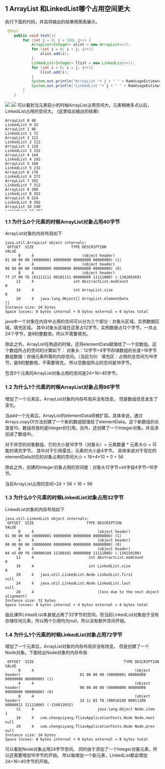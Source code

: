 <style>
pre {
  overflow-y: auto;
  max-height: 300px;
}
</style>

## 1 ArrayList 和LinkedList哪个占用空间更大
执行下面的代码，并且将输出的结果用图表展示。
```java
 @Test
    public void tes5(){
        for (int j = 0; j < 100; j++) {
            ArrayList<Integer> alist = new ArrayList<>();
            for (int i = 0; i < j; i++){
                alist.add(i);
            }
            LinkedList<Integer> llist = new LinkedList<>();
            for (int i = 0; i < j; i++){
                llist.add(i);
            }
            System.out.println("ArrayList "+ j + " " + RamUsageEstimator.sizeOf(alist));
            System.out.println("LinkedList "+ j + " " + RamUsageEstimator.sizeOf(llist));
        }
    }
```
![](https://tallestdaisy.oss-cn-beijing.aliyuncs.com/20230711005202.png)
![](https://tallestdaisy.oss-cn-beijing.aliyuncs.com/20230711005547.png)
可以看到当元素较小的时候ArrayList占用空间大，元素稍微多点以后，LinkedList占用的空间大。
(这里给出输出的结果)
```
ArrayList 0 40
LinkedList 0 32
ArrayList 1 96
LinkedList 1 72
ArrayList 2 112
LinkedList 2 112
ArrayList 3 128
LinkedList 3 152
ArrayList 4 144
LinkedList 4 192
ArrayList 5 160
LinkedList 5 232
ArrayList 6 176
LinkedList 6 272
ArrayList 7 192
LinkedList 7 312
ArrayList 8 208
LinkedList 8 352
ArrayList 9 224
LinkedList 9 392
ArrayList 10 240
LinkedList 10 432
ArrayList 11 280
LinkedList 11 472
ArrayList 12 296
LinkedList 12 512
ArrayList 13 312
LinkedList 13 552
ArrayList 14 328
LinkedList 14 592
ArrayList 15 344
LinkedList 15 632
ArrayList 16 384
LinkedList 16 672
ArrayList 17 400
LinkedList 17 712
ArrayList 18 416
LinkedList 18 752
ArrayList 19 432
LinkedList 19 792
ArrayList 20 448
LinkedList 20 832
ArrayList 21 464
LinkedList 21 872
ArrayList 22 480
LinkedList 22 912
ArrayList 23 544
LinkedList 23 952
ArrayList 24 560
LinkedList 24 992
ArrayList 25 576
LinkedList 25 1032
ArrayList 26 592
LinkedList 26 1072
ArrayList 27 608
LinkedList 27 1112
ArrayList 28 624
LinkedList 28 1152
ArrayList 29 640
LinkedList 29 1192
ArrayList 30 656
LinkedList 30 1232
ArrayList 31 672
LinkedList 31 1272
ArrayList 32 688
LinkedList 32 1312
ArrayList 33 704
LinkedList 33 1352
ArrayList 34 784
LinkedList 34 1392
ArrayList 35 800
LinkedList 35 1432
ArrayList 36 816
LinkedList 36 1472
ArrayList 37 832
LinkedList 37 1512
ArrayList 38 848
LinkedList 38 1552
ArrayList 39 864
LinkedList 39 1592
ArrayList 40 880
LinkedList 40 1632
ArrayList 41 896
LinkedList 41 1672
ArrayList 42 912
LinkedList 42 1712
ArrayList 43 928
LinkedList 43 1752
ArrayList 44 944
LinkedList 44 1792
ArrayList 45 960
LinkedList 45 1832
ArrayList 46 976
LinkedList 46 1872
ArrayList 47 992
LinkedList 47 1912
ArrayList 48 1008
LinkedList 48 1952
ArrayList 49 1024
LinkedList 49 1992
ArrayList 50 1136
LinkedList 50 2032
ArrayList 51 1152
LinkedList 51 2072
ArrayList 52 1168
LinkedList 52 2112
ArrayList 53 1184
LinkedList 53 2152
ArrayList 54 1200
LinkedList 54 2192
ArrayList 55 1216
LinkedList 55 2232
ArrayList 56 1232
LinkedList 56 2272
ArrayList 57 1248
LinkedList 57 2312
ArrayList 58 1264
LinkedList 58 2352
ArrayList 59 1280
LinkedList 59 2392
ArrayList 60 1296
LinkedList 60 2432
ArrayList 61 1312
LinkedList 61 2472
ArrayList 62 1328
LinkedList 62 2512
ArrayList 63 1344
LinkedList 63 2552
ArrayList 64 1360
LinkedList 64 2592
ArrayList 65 1376
LinkedList 65 2632
ArrayList 66 1392
LinkedList 66 2672
ArrayList 67 1408
LinkedList 67 2712
ArrayList 68 1424
LinkedList 68 2752
ArrayList 69 1440
LinkedList 69 2792
ArrayList 70 1456
LinkedList 70 2832
ArrayList 71 1472
LinkedList 71 2872
ArrayList 72 1488
LinkedList 72 2912
ArrayList 73 1504
LinkedList 73 2952
ArrayList 74 1664
LinkedList 74 2992
ArrayList 75 1680
LinkedList 75 3032
ArrayList 76 1696
LinkedList 76 3072
ArrayList 77 1712
LinkedList 77 3112
ArrayList 78 1728
LinkedList 78 3152
ArrayList 79 1744
LinkedList 79 3192
ArrayList 80 1760
LinkedList 80 3232
ArrayList 81 1776
LinkedList 81 3272
ArrayList 82 1792
LinkedList 82 3312
ArrayList 83 1808
LinkedList 83 3352
ArrayList 84 1824
LinkedList 84 3392
ArrayList 85 1840
LinkedList 85 3432
ArrayList 86 1856
LinkedList 86 3472
ArrayList 87 1872
LinkedList 87 3512
ArrayList 88 1888
LinkedList 88 3552
ArrayList 89 1904
LinkedList 89 3592
ArrayList 90 1920
LinkedList 90 3632
ArrayList 91 1936
LinkedList 91 3672
ArrayList 92 1952
LinkedList 92 3712
ArrayList 93 1968
LinkedList 93 3752
ArrayList 94 1984
LinkedList 94 3792
ArrayList 95 2000
LinkedList 95 3832
ArrayList 96 2016
LinkedList 96 3872
ArrayList 97 2032
LinkedList 97 3912
ArrayList 98 2048
LinkedList 98 3952
ArrayList 99 2064
LinkedList 99 3992
```


### 1.1 为什么0个元素的时候ArrayList对象占用40字节
ArrayList对象的内存布局如下
```
java.util.ArrayList object internals:
 OFFSET  SIZE                 TYPE DESCRIPTION                               VALUE
      0     4                      (object header)                           01 00 00 00 (00000001 00000000 00000000 00000000) (1)
      4     4                      (object header)                           00 00 00 00 (00000000 00000000 00000000 00000000) (0)
      8     4                      (object header)                           7f 2f 00 f8 (01111111 00101111 00000000 11111000) (-134205569)
     12     4                  int AbstractList.modCount                     0
     16     4                  int ArrayList.size                            0
     20     4   java.lang.Object[] ArrayList.elementData                     []
Instance size: 24 bytes
Space losses: 0 bytes internal + 0 bytes external = 0 bytes total
```
java中一个对象在内存中占用的空间可以分为三个部分：对象头区域，实例数据区域，填充区域。
其中对象头区域在这里占12字节，实例数据占12个字节，一共占24个字节，是8的整数倍，所以不需要填充。

除此之外，ArrayList在构造的时候，还将elementData赋值给了一个空数组。这个数组所占的空间的计算如下：
对象头：12字节+4字节存储数组的长度=16字节
数组数据：存储元素所需的内存空间。（当前为0）
填充区：占用的总空间为16字节，是8的整数倍，不需要填充。
所以空数组所占的空间是16字节。

包含0个元素的ArrayList对象占用的空间是24+16=40字节。

### 1.2 为什么1个元素的时候ArrayList对象占用96字节

增加了一个元素后，ArrayList对象的内存布局并没有改变。
但是数组信息发生了变化。

当add一个元素后，ArrayList的elementData将被扩容。具体来说，通过Arrays.copyOf方法创建了一个新的数组赋值给了elementData。这个新数组的长度是10，数组存放的是Integer的引用。另外，还创建了一个Integer对象。并且添加进了数组中。

对于非空的对象数组，它的大小是16字节（对象头）+ 元素数量 * 元素大小 + 可能的填充字节。
其中对于引用雷总，元素的大小是4字节。
具体来说对于现在的elementData对应的对象占用的空间大小 = 16+4*10 + 0 = 56

除此之外，创建的Integer对象占用的空间是：对象头12字节+int字段4字节=16字节。

当前ArrayList占用的空间=24 + 56 + 16 = 96

### 1.3 为什么0个元素的时候LinkedList对象占用32字节
LinkedList对象的内存布局如下
```
java.util.LinkedList object internals:
 OFFSET  SIZE                        TYPE DESCRIPTION                               VALUE
      0     4                             (object header)                           01 00 00 00 (00000001 00000000 00000000 00000000) (1)
      4     4                             (object header)                           00 00 00 00 (00000000 00000000 00000000 00000000) (0)
      8     4                             (object header)                           04 e5 00 f8 (00000100 11100101 00000000 11111000) (-134159100)
     12     4                         int AbstractList.modCount                     0
     16     4                         int LinkedList.size                           0
     20     4   java.util.LinkedList.Node LinkedList.first                          null
     24     4   java.util.LinkedList.Node LinkedList.last                           null
     28     4                             (loss due to the next object alignment)
Instance size: 32 bytes
Space losses: 0 bytes internal + 4 bytes external = 4 bytes total
```

由此课件LinkedList本身就占用了32字节的空间。而当前LinkedList对象由于没有存储任何元素，所以两个引用均为null，所以没有额外空间开销。

### 1.4 为什么1个元素的时候LinkedList对象占用72字节
增加了一个元素后，ArrayList对象的内存布局并没有改变。
但是创建了一个Node对象。下面给出Node对象的内存布局
```
 OFFSET  SIZE                                         TYPE DESCRIPTION                               VALUE
      0     4                                              (object header)                           01 00 00 00 (00000001 00000000 00000000 00000000) (1)
      4     4                                              (object header)                           00 00 00 00 (00000000 00000000 00000000 00000000) (0)
      8     4                                              (object header)                           14 1c 03 f8 (00010100 00011100 00000011 11111000) (-134013932)
     12     4                             java.lang.Object Node.item                                 1
     16     4   com.chengsiyang.TliasApplicationTests.Node Node.next                                 null
     20     4   com.chengsiyang.TliasApplicationTests.Node Node.prev                                 null
Instance size: 24 bytes
Space losses: 0 bytes internal + 0 bytes external = 0 bytes total

```
可以看到Node对象占用24字节空间。
同时由于添加了一个Integer对象元素，所以还需要增加16字节的开销。
所以每增加一个新元素，LinkedList都会增加24+16=40字节的开销。